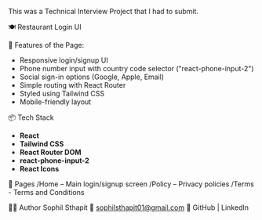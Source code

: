 This was a Technical Interview Project that I had to submit.

🍽️ Restaurant Login UI

🚀 Features of the Page:

- Responsive login/signup UI
- Phone number input with country code selector ("react-phone-input-2")
- Social sign-in options (Google, Apple, Email)
- Simple routing with React Router
- Styled using Tailwind CSS
- Mobile-friendly layout

📦 Tech Stack

- **React**
- **Tailwind CSS**
- **React Router DOM**
- **react-phone-input-2**
- **React Icons**

📄 Pages
/Home – Main login/signup screen
/Policy – Privacy policies
/Terms - Terms and Conditions

🙋‍♂️ Author
Sophil Sthapit
📧 sophilsthapit01@gmail.com
🔗 GitHub | LinkedIn

